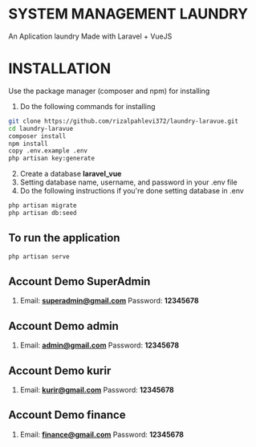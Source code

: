 # SYSTEM MANAGEMENT LAUNDRY
An Aplication laundry Made with Laravel + VueJS

# INSTALLATION
Use the package manager (composer and npm) for installing
1. Do the following commands for installing
```bash
git clone https://github.com/rizalpahlevi372/laundry-laravue.git
cd laundry-laravue
composer install
npm install
copy .env.example .env
php artisan key:generate
```

2. Create a database **laravel_vue** 
3. Setting database name, username, and password in your .env file
4. Do the following instructions if you're done setting database in .env
```bash
php artisan migrate
php artisan db:seed
```


## To run the application
```bash
php artisan serve
```


## Account Demo SuperAdmin
1.  Email: **superadmin@gmail.com**
    Password: **12345678**

## Account Demo admin
1.  Email: **admin@gmail.com**
    Password: **12345678**

## Account Demo kurir
1.  Email: **kurir@gmail.com**
    Password: **12345678**

## Account Demo finance
1.  Email: **finance@gmail.com**
    Password: **12345678**
